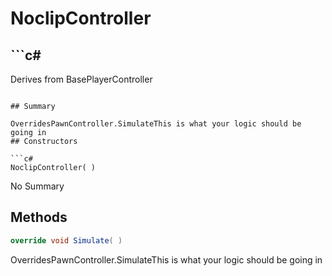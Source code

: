 # NoclipController

## ```c#
Derives from BasePlayerController
```

## Summary

OverridesPawnController.SimulateThis is what your logic should be going in
## Constructors

```c#
NoclipController( ) 
```
No Summary
## Methods

```c#
override void Simulate( ) 
```
OverridesPawnController.SimulateThis is what your logic should be going in
